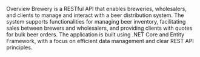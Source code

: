 Overview
Brewery is a RESTful API that enables breweries, wholesalers, and clients to manage and interact with a beer distribution system. The system supports functionalities for managing beer inventory, facilitating sales between brewers and wholesalers, and providing clients with quotes for bulk beer orders. The application is built using .NET Core and Entity Framework, with a focus on efficient data management and clear REST API principles.

